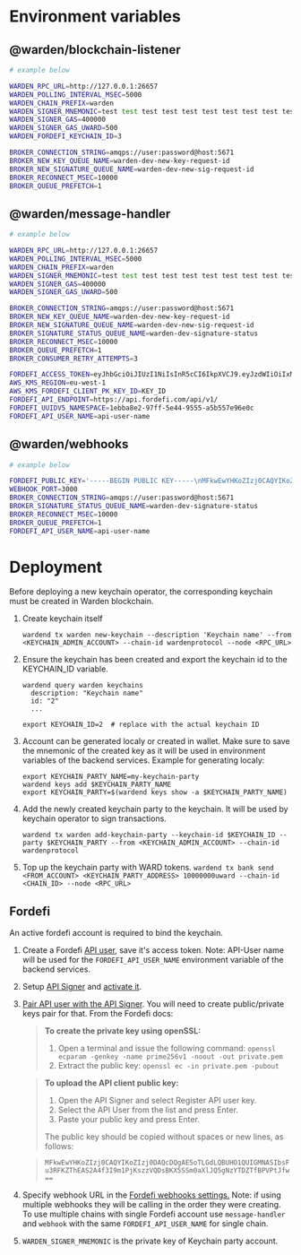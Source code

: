 # Environment variables

## @warden/blockchain-listener

```bash
# example below

WARDEN_RPC_URL=http://127.0.0.1:26657
WARDEN_POLLING_INTERVAL_MSEC=5000
WARDEN_CHAIN_PREFIX=warden
WARDEN_SIGNER_MNEMONIC=test test test test test test test test test test test test test test test test test test test test test test test test
WARDEN_SIGNER_GAS=400000
WARDEN_SIGNER_GAS_UWARD=500
WARDEN_FORDEFI_KEYCHAIN_ID=3

BROKER_CONNECTION_STRING=amqps://user:password@host:5671
BROKER_NEW_KEY_QUEUE_NAME=warden-dev-new-key-request-id
BROKER_NEW_SIGNATURE_QUEUE_NAME=warden-dev-new-sig-request-id
BROKER_RECONNECT_MSEC=10000
BROKER_QUEUE_PREFETCH=1
```

## @warden/message-handler

```bash
# example below

WARDEN_RPC_URL=http://127.0.0.1:26657
WARDEN_POLLING_INTERVAL_MSEC=5000
WARDEN_CHAIN_PREFIX=warden
WARDEN_SIGNER_MNEMONIC=test test test test test test test test test test test test test test test test test test test test test test test test
WARDEN_SIGNER_GAS=400000
WARDEN_SIGNER_GAS_UWARD=500

BROKER_CONNECTION_STRING=amqps://user:password@host:5671
BROKER_NEW_KEY_QUEUE_NAME=warden-dev-new-key-request-id
BROKER_NEW_SIGNATURE_QUEUE_NAME=warden-dev-new-sig-request-id
BROKER_SIGNATURE_STATUS_QUEUE_NAME=warden-dev-signature-status
BROKER_RECONNECT_MSEC=10000
BROKER_QUEUE_PREFETCH=1
BROKER_CONSUMER_RETRY_ATTEMPTS=3

FORDEFI_ACCESS_TOKEN=eyJhbGciOiJIUzI1NiIsInR5cCI6IkpXVCJ9.eyJzdWIiOiIxMjM0NTY3ODkwIiwibmFtZSI6IlRlc3QiLCJpYXQiOjE1MTYyMzkwMjJ9.r2tIfSQyjfh-s0S3IXibZ5ftEeqK7_KfkXPuPBkfFm8
AWS_KMS_REGION=eu-west-1
AWS_KMS_FORDEFI_CLIENT_PK_KEY_ID=KEY_ID
FORDEFI_API_ENDPOINT=https://api.fordefi.com/api/v1/
FORDEFI_UUIDV5_NAMESPACE=1ebba8e2-97ff-5e44-9555-a5b557e96e0c
FORDEFI_API_USER_NAME=api-user-name
```

## @warden/webhooks

```bash
# example below

FORDEFI_PUBLIC_KEY='-----BEGIN PUBLIC KEY-----\nMFkwEwYHKoZIzj0CAQYIKoZIzj0DAQcDQgAEQJ0NeDYQqqeCvgDofFsgtgaxk+dx\nybi63YGJwHz8Ebx7YQrmwNWnW3bG65E8wGHqZECjuaK2GKHbZx1EV2ws9A==\n-----END PUBLIC KEY-----'
WEBHOOK_PORT=3000
BROKER_CONNECTION_STRING=amqps://user:password@host:5671
BROKER_SIGNATURE_STATUS_QUEUE_NAME=warden-dev-signature-status
BROKER_RECONNECT_MSEC=10000
BROKER_QUEUE_PREFETCH=1
FORDEFI_API_USER_NAME=api-user-name
```

# Deployment

Before deploying a new keychain operator, the corresponding keychain must be created in Warden blockchain.

1. Create keychain itself

   `wardend tx warden new-keychain --description 'Keychain name' --from <KEYCHAIN_ADMIN_ACCOUNT> --chain-id wardenprotocol --node <RPC_URL>`

2. Ensure the keychain has been created and export the keychain id to the KEYCHAIN_ID variable.

   ```
   wardend query warden keychains
     description: "Keychain name"
     id: "2"
     ...

   export KEYCHAIN_ID=2  # replace with the actual keychain ID
   ```

3. Account can be generated localy or created in wallet. Make sure to save the mnemonic of the created key as it will be
   used in environment variables of the backend services. Example for generating localy:
   ```
   export KEYCHAIN_PARTY_NAME=my-keychain-party
   wardend keys add $KEYCHAIN_PARTY_NAME
   export KEYCHAIN_PARTY=$(wardend keys show -a $KEYCHAIN_PARTY_NAME)
   ```
4. Add the newly created keychain party to the keychain. It will be used by keychain operator to sign transactions.

   `wardend tx warden add-keychain-party --keychain-id $KEYCHAIN_ID --party $KEYCHAIN_PARTY --from <KEYCHAIN_ADMIN_ACCOUNT> --chain-id wardenprotocol`

5. Top up the keychain party with WARD tokens.
   `wardend tx bank send <FROM_ACCOUNT> <KEYCHAIN_PARTY_ADDRESS> 10000000uward --chain-id <CHAIN_ID> --node <RPC_URL>`

## Fordefi

An active fordefi account is required to bind the keychain.

1. Create a Fordefi [API user](https://docs.fordefi.com/reference/authentication#create-an-api-user-and-token), save
   it's access token. Note: API-User name will be used for the `FORDEFI_API_USER_NAME` environment variable of the
   backend services.
2. Setup [API Signer](https://docs.fordefi.com/reference/set-up-an-api-signer) and
   [activate it](https://docs.fordefi.com/reference/activate-api-signer).
3. [Pair API user with the API Signer](https://docs.fordefi.com/reference/pair-an-api-client-with-the-api-signer). You
   will need to create public/private keys pair for that. From the Fordefi docs:

   > **To create the private key using openSSL:**
   >
   > 1. Open a terminal and issue the following command:
   >    `openssl ecparam -genkey -name prime256v1 -noout -out private.pem`
   > 2. Extract the public key: `openssl ec -in private.pem -pubout`

   > **To upload the API client public key:**
   >
   > 1. Open the API Signer and select Register API user key.
   > 2. Select the API User from the list and press Enter.
   > 3. Paste your public key and press Enter.
   >
   > The public key should be copied without spaces or new lines, as follows:

   > `MFkwEwYHKoZIzj0CAQYIKoZIzj0DAQcDQgAE5oTLGdLQBUHO1QUIGMNASIbsFu3RFKZThEAS2A4f3I9m1PjKszzVQDsBKX5SSm0aXlJQ5gNzYTDZTfBPVPtJfw==`

4. Specify webhook URL in the [Fordefi webhooks settings.](https://docs.fordefi.com/reference/webhooks) Note: if using
   multiple webhooks they will be calling in the order they were creating. To use multiple chains with single Fordefi
   account use `message-handler` and `webhook` with the same `FORDEFI_API_USER_NAME` for single chain.
5. `WARDEN_SIGNER_MNEMONIC` is the private key of Keychain party account.
